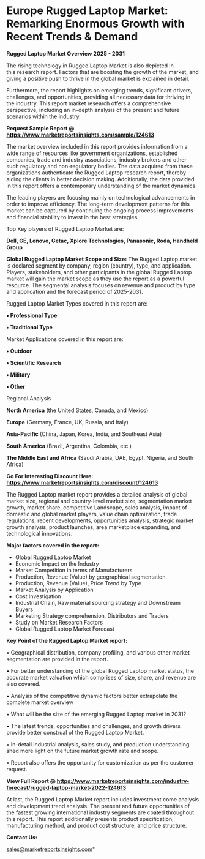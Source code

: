 # Europe Rugged Laptop Market: Remarking Enormous Growth with Recent Trends & Demand

<Strong> Rugged Laptop Market Overview 2025 - 2031</strong>

The rising technology in Rugged Laptop Market is also depicted in this research report. Factors that are boosting the growth of the market, and giving a positive push to thrive in the global market is explained in detail.

Furthermore, the report highlights on emerging trends, significant drivers, challenges, and opportunities, providing all necessary data for thriving in the industry. This report market research offers a comprehensive perspective, including an in-depth analysis of the present and future scenarios within the industry.

<strong>Request Sample Report @ <a href=https://www.marketreportsinsights.com/sample/124613>https://www.marketreportsinsights.com/sample/124613</a></strong>

The market overview included in this report provides information from a wide range of resources like government organizations, established companies, trade and industry associations, industry brokers and other such regulatory and non-regulatory bodies. The data acquired from these organizations authenticate the Rugged Laptop research report, thereby aiding the clients in better decision making. Additionally, the data provided in this report offers a contemporary understanding of the market dynamics.

The leading players are focusing mainly on technological advancements in order to improve efficiency. The long-term development patterns for this market can be captured by continuing the ongoing process improvements and financial stability to invest in the best strategies.

Top Key players of Rugged Laptop Market are:

<strong>Dell, GE, Lenovo, Getac, Xplore Technologies, Panasonic, Roda, Handheld Group</strong>

<strong><b>Global Rugged Laptop Market Scope and Size:</b></strong>
The Rugged Laptop market is declared segment by company, region (country), type, and application. Players, stakeholders, and other participants in the global Rugged Laptop market will gain the market scope as they use the report as a powerful resource. The segmental analysis focuses on revenue and product by type and application and the forecast period of 2025-2031.

Rugged Laptop Market Types covered in this report are:

<strong>• Professional Type

• Traditional Type</strong>

Market Applications covered in this report are:

<strong>• Outdoor

• Scientific Research

• Military

• Other</strong> 

Regional Analysis

<strong>North America</strong> (the United States, Canada, and Mexico)

<strong>Europe</strong> (Germany, France, UK, Russia, and Italy)

<strong>Asia-Pacific</strong> (China, Japan, Korea, India, and Southeast Asia)

<strong>South America</strong> (Brazil, Argentina, Colombia, etc.)

<strong>The Middle East and Africa</strong> (Saudi Arabia, UAE, Egypt, Nigeria, and South Africa)

<strong>Go For Interesting Discount Here: <a href=https://www.marketreportsinsights.com/discount/124613>https://www.marketreportsinsights.com/discount/124613</a></strong>

The Rugged Laptop market report provides a detailed analysis of global market size, regional and country-level market size, segmentation market growth, market share, competitive Landscape, sales analysis, impact of domestic and global market players, value chain optimization, trade regulations, recent developments, opportunities analysis, strategic market growth analysis, product launches, area marketplace expanding, and technological innovations.

<strong><b>Major factors covered in the report:</b></strong>
<ul>
  <li>Global Rugged Laptop Market </li>
  <li>Economic Impact on the Industry</li>
  <li>Market Competition in terms of Manufacturers</li>
  <li>Production, Revenue (Value) by geographical segmentation</li>
  <li>Production, Revenue (Value), Price Trend by Type</li>
  <li>Market Analysis by Application</li>
  <li>Cost Investigation</li>
  <li>Industrial Chain, Raw material sourcing strategy and Downstream Buyers</li>
  <li>Marketing Strategy comprehension, Distributors and Traders</li>
  <li>Study on Market Research Factors</li>
  <li>Global Rugged Laptop Market Forecast</li>
</ul>

<strong><b>Key Point of the Rugged Laptop Market report:</b></strong>

• Geographical distribution, company profiling, and various other market segmentation are provided in the report.

• For better understanding of the global Rugged Laptop market status, the accurate market valuation which comprises of size, share, and revenue are also covered.

• Analysis of the competitive dynamic factors better extrapolate the complete market overview

• What will be the size of the emerging Rugged Laptop market in 2031?

• The latest trends, opportunities and challenges, and growth drivers provide better construal of the Rugged Laptop Market.

• In-detail industrial analysis, sales study, and production understanding shed more light on the future market growth rate and scope.

• Report also offers the opportunity for customization as per the customer request.

<strong><b>View Full Report @ <a href=https://www.marketreportsinsights.com/industry-forecast/rugged-laptop-market-2022-124613>https://www.marketreportsinsights.com/industry-forecast/rugged-laptop-market-2022-124613</a></b></strong>


At last, the Rugged Laptop Market report includes investment come analysis and development trend analysis. The present and future opportunities of the fastest growing international industry segments are coated throughout this report. This report additionally presents product specification, manufacturing method, and product cost structure, and price structure.

<strong>Contact Us:</strong>

sales@marketreportsinsights.com"
